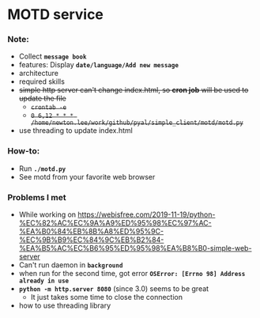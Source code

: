 # MOTD service

### Note:
- Collect **`message book`**
- features: Display **`date/language/Add new message`**
- architecture
- required skills
- ~~simple http server can't change index.html, so **cron job** will be used to update the file~~
  - ~~`crontab -e`~~
  - ~~`0 6,12 * * * /home/newton.lee/work/github/pyal/simple_client/motd/motd.py`~~
- use threading to update index.html

### How-to:
- Run **`./motd.py`** 
- See motd from your favorite web browser

### Problems I met
- While working on https://webisfree.com/2019-11-19/python-%EC%82%AC%EC%9A%A9%ED%95%98%EC%97%AC-%EA%B0%84%EB%8B%A8%ED%95%9C-%EC%9B%B9%EC%84%9C%EB%B2%84-%EA%B5%AC%EC%B6%95%ED%95%98%EA%B8%B0-simple-web-server
- Can't run daemon in **`background`**
- when run for the second time, got error **`OSError: [Errno 98] Address already in use`**
- **`python -m http.server 8080`** (since 3.0) seems to be great
  - It just takes some time to close the connection
- how to use threading library 



